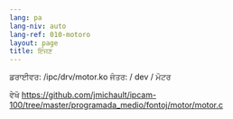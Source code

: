 ```yaml
---
lang: pa
lang-niv: auto
lang-ref: 010-motoro
layout: page
title: ਇੰਜਣ
---
```



ਡਰਾਈਵਰ: /ipc/drv/motor.ko
ਜੰਤਰ: / dev / ਮੋਟਰ

ਵੇਖੋ <https://github.com/jmichault/ipcam-100/tree/master/programada_medio/fontoj/motor/motor.c>


